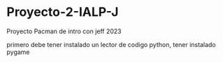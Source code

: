 # Proyecto-2-IALP-J
Proyecto Pacman de intro con jeff 2023

primero debe tener instalado un lector de codigo python, tener instalado pygame
